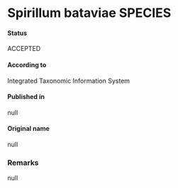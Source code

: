 # Spirillum bataviae SPECIES

#### Status
ACCEPTED

#### According to
Integrated Taxonomic Information System

#### Published in
null

#### Original name
null

### Remarks
null